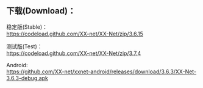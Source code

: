 
## 下载(Download)：
稳定版(Stable)：  
https://codeload.github.com/XX-net/XX-Net/zip/3.6.15


测试版(Test)：  
https://codeload.github.com/XX-net/XX-Net/zip/3.7.4


Android:  
https://github.com/XX-net/xxnet-android/releases/download/3.6.3/XX-Net-3.6.3-debug.apk
